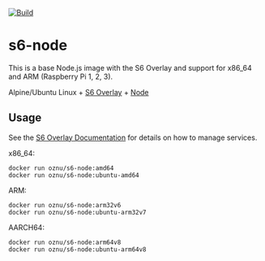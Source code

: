 [![Build](https://github.com/oznu/docker-s6-alpine-node/workflows/Build/badge.svg)](https://github.com/oznu/docker-s6-alpine-node/actions)

# s6-node

This is a base Node.js image with the S6 Overlay and support for x86_64 and ARM (Raspberry Pi 1, 2, 3).

Alpine/Ubuntu Linux + [S6 Overlay](https://github.com/just-containers/s6-overlay) + [Node](https://nodejs.org/en/)

## Usage

See the [S6 Overlay Documentation](https://github.com/just-containers/s6-overlay) for details on how to manage services.

x86_64:

```shell
docker run oznu/s6-node:amd64
docker run oznu/s6-node:ubuntu-amd64
```

ARM:

```shell
docker run oznu/s6-node:arm32v6
docker run oznu/s6-node:ubuntu-arm32v7
```

AARCH64:

```shell
docker run oznu/s6-node:arm64v8
docker run oznu/s6-node:ubuntu-arm64v8
```